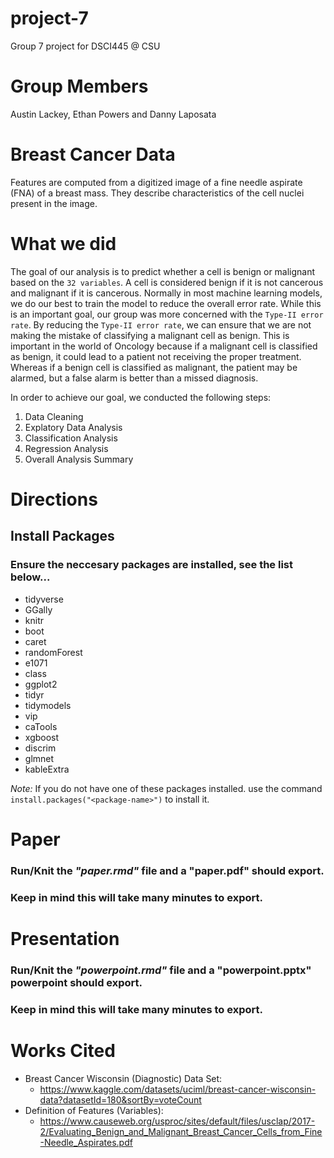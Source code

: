 # project-7
Group 7 project for DSCI445 @ CSU

# Group Members
Austin Lackey, Ethan Powers and Danny Laposata

# Breast Cancer Data
Features are computed from a digitized image of a fine needle aspirate (FNA) of a breast mass. They describe characteristics of the cell nuclei present in the image.

# What we did

The goal of our analysis is to predict whether a cell is benign or malignant based on the `32 variables`.
A cell is considered benign if it is not cancerous and malignant if it is cancerous.
Normally in most machine learning models, we do our best to train the model to reduce the overall error rate.
While this is an important goal, our group was more concerned with the `Type-II error rate`.
By reducing the `Type-II error rate`, we can ensure that we are not making the mistake of classifying a malignant cell as benign.
This is important in the world of Oncology because if a malignant cell is classified as benign, it could lead to a patient not receiving the proper treatment.
Whereas if a benign cell is classified as malignant, the patient may be alarmed, but a false alarm is better than a missed diagnosis.

In order to achieve our goal, we conducted the following steps:

1. Data Cleaning
2. Explatory Data Analysis
3. Classification Analysis
4. Regression Analysis
5. Overall Analysis Summary


# Directions

## Install Packages
### Ensure the neccesary packages are installed, see the list below...

* tidyverse
* GGally
* knitr
* boot
* caret
* randomForest
* e1071
* class
* ggplot2
* tidyr
* tidymodels
* vip
* caTools
* xgboost
* discrim
* glmnet
* kableExtra

*Note:* If you do not have one of these packages installed. use the command `install.packages("<package-name>")` to install it.


# Paper
### Run/Knit the *"paper.rmd"* file and a **"paper.pdf"** should export.
### Keep in mind this will take many minutes to export.

# Presentation
### Run/Knit the *"powerpoint.rmd"* file and a **"powerpoint.pptx"** powerpoint should export.
### Keep in mind this will take many minutes to export.

# Works Cited

- Breast Cancer Wisconsin (Diagnostic) Data Set:
    - https://www.kaggle.com/datasets/uciml/breast-cancer-wisconsin-data?datasetId=180&sortBy=voteCount
- Definition of Features (Variables):
    - https://www.causeweb.org/usproc/sites/default/files/usclap/2017-2/Evaluating_Benign_and_Malignant_Breast_Cancer_Cells_from_Fine-Needle_Aspirates.pdf